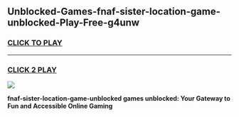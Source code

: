 
## Unblocked-Games-fnaf-sister-location-game-unblocked-Play-Free-g4unw
<h3>
<a href="https://premium76.site?title=fnaf-sister-location-game-unblocked&ref=19M">CLICK TO PLAY</a></h3>
<hr>

<h3>
<a href="https://premium76.site?title=fnaf-sister-location-game-unblocked&ref=19M">CLICK 2 PLAY</a>
  
</h3>

<a href="https://premium76.site?title=fnaf-sister-location-game-unblocked&ref=19M"><img src="https://clearcache.store/games.png"></a>


**fnaf-sister-location-game-unblocked games unblocked: Your Gateway to Fun and Accessible Online Gaming**
